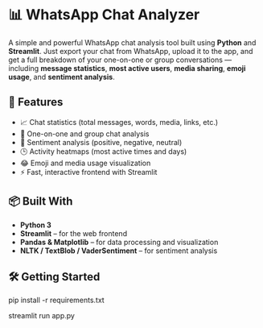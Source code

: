 # 📊 WhatsApp Chat Analyzer

A simple and powerful WhatsApp chat analysis tool built using **Python** and **Streamlit**. Just export your chat from WhatsApp, upload it to the app, and get a full breakdown of your one-on-one or group conversations — including **message statistics**, **most active users**, **media sharing**, **emoji usage**, and **sentiment analysis**.

## 🚀 Features

- 📈 Chat statistics (total messages, words, media, links, etc.)
- 🧍 One-on-one and group chat analysis
- 💬 Sentiment analysis (positive, negative, neutral)
- 🕒 Activity heatmaps (most active times and days)
- 😂 Emoji and media usage visualization
- ⚡ Fast, interactive frontend with Streamlit

## 📦 Built With

- **Python 3**
- **Streamlit** – for the web frontend
- **Pandas & Matplotlib** – for data processing and visualization
- **NLTK / TextBlob / VaderSentiment** – for sentiment analysis

## 🛠️ Getting Started

  pip install -r requirements.txt

  streamlit run app.py
